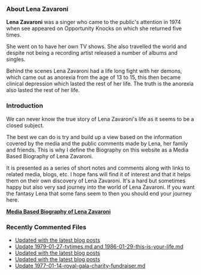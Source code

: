 ### About Lena Zavaroni

<p><strong>Lena Zavaroni</strong> was a singer who came to the public's attention in 1974 when see appeared on Opportunity Knocks on which she returned five times.</p>

<p>She went on to have her own TV shows. She also travelled the world and despite not being a recording artist released a number of albums and singles.</p>

<p>Behind the scenes Lena Zavaroni had a life long fight with her demons, which came out as anorexia from the age of 13 to 15, this then became clinical depression which lasted the rest of her life. The truth is the anorexia also lasted the rest of her life.</p>

### Introduction

<p>We can never know the true story of Lena Zavaroni's life as it seems to be a closed subject.</p>

<p>The best we can do is try and build up a view based on the information covered by the media and the public comments made by Lena, her family and friends. This is why I define the Biography on this website as a Media Based Biography of Lena Zavaroni.</p>

<p>It is presented as a series of short notes and comments along with links to related media, blogs, etc. I hope fans will find it of interest and that it helps them on their own discovery of Lena Zavaroni. It's a hard but sometimes happy but also very sad journey into the world of Lena Zavaroni. If you want the fantasy Lena that some fans seem to then you should end your journey here.</p>

<a href="https://fanzoflenazavaroni.github.io/biography/lena-zavaroni/"><strong>Media Based Biography of Lena Zavaroni</strong></a>

### Recently Commented Files

<!-- BLOG-POST-LIST:START -->
- [Updated with the latest blog posts](https://github.com/FanzOfLenaZavaroni/fanzoflenazavaroni.github.io/commit/b1002e410dfddf6caa540d5d9a06cbedd50c4244)
- [Update 1979-01-27-tvtimes.md and 1986-01-29-this-is-your-life.md](https://github.com/FanzOfLenaZavaroni/fanzoflenazavaroni.github.io/commit/66ddf282e9d9bce5978a7419c516df922af2c8a4)
- [Updated with the latest blog posts](https://github.com/FanzOfLenaZavaroni/fanzoflenazavaroni.github.io/commit/525c7021f4cca872a81890bdd9a78edbfc01b88f)
- [Updated with the latest blog posts](https://github.com/FanzOfLenaZavaroni/fanzoflenazavaroni.github.io/commit/d79d149d21c281d4b9198064089f62230f200443)
- [Update 1977-01-14-royal-gala-charity-fundraiser.md](https://github.com/FanzOfLenaZavaroni/fanzoflenazavaroni.github.io/commit/5d34457f7f5abc4598bdd5a539fe892ede74f6c8)
<!-- BLOG-POST-LIST:END -->
